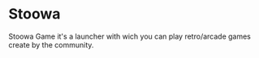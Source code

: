 # Stoowa
Stoowa Game
it's a launcher with wich you can play retro/arcade games create by the community.

